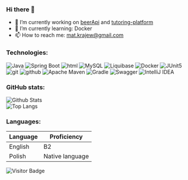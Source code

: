 ### Hi there :penguin:
- 🔭 I’m currently working on [beerApi](https://github.com/matsior/beer-api) and [tutoring-platform](https://github.com/Simple-as-Coding/tutoring-platform)
- 🌱 I’m currently learning: Docker
- 📫 How to reach me: mat.krajew@gmail.com

### Technologies:
![Java](https://img.shields.io/badge/-Java%2017-black?style=flat&logo=java)
![Spring Boot](https://img.shields.io/badge/-Spring%20Boot-black?style=flat&logo=springboot)
![html](https://img.shields.io/badge/-HTML5-black?style=flat&logo=html5)
![MySQL](https://img.shields.io/badge/-MySql-black?style=flat&logo=mysql&logoColor=white)
![Liquibase](https://img.shields.io/badge/-Liquibase-black?style=flat&logo=liquibase)
![Docker](https://img.shields.io/badge/-Docker-black?style=flat&logo=docker)
![JUnit5](https://img.shields.io/badge/-JUnit5-black?style=flat&logo=junit5)
![git](https://img.shields.io/badge/-Git-black?style=flat&logo=git)
![github](https://img.shields.io/badge/-GitHub-black?style=flat&logo=github)
![Apache Maven](https://img.shields.io/badge/-Apache%20Maven-black?style=flat&logo=apachemaven)
![Gradle](https://img.shields.io/badge/-Gradle-black?style=flat&logo=gradle)
![Swagger](https://img.shields.io/badge/-Swagger-black?style=flat&logo=swagger)
![IntelliJ IDEA](https://img.shields.io/badge/-IntelliJ%20IDEA-black?style=flat&logo=intellijidea)

### GitHub stats:
![Github Stats](https://github-readme-stats.vercel.app/api?username=matsior&show_icons=true&count_private=true&custom_title=My%20github%20stats)<br/>
![Top Langs](https://github-readme-stats.vercel.app/api/top-langs/?username=matsior)

### Languages:
| Language      | Proficiency            |
| ------------- | -----------------------|
| English       | B2                     |
| Polish        | Native language        |

![Visitor Badge](https://visitor-badge.laobi.icu/badge?page_id=matsior.matsior)
